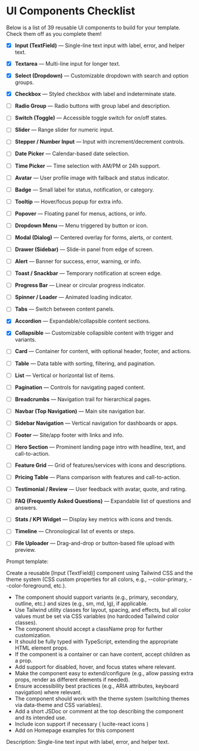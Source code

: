 # UI Components Checklist

Below is a list of 39 reusable UI components to build for your template. Check them off as you complete them!

- [x] **Input (TextField)** — Single-line text input with label, error, and helper text.
- [x] **Textarea** — Multi-line input for longer text.
- [x] **Select (Dropdown)** — Customizable dropdown with search and option groups.
- [x] **Checkbox** — Styled checkbox with label and indeterminate state.
- [ ] **Radio Group** — Radio buttons with group label and description.
- [ ] **Switch (Toggle)** — Accessible toggle switch for on/off states.
- [ ] **Slider** — Range slider for numeric input.
- [ ] **Stepper / Number Input** — Input with increment/decrement controls.
- [ ] **Date Picker** — Calendar-based date selection.
- [ ] **Time Picker** — Time selection with AM/PM or 24h support.
- [ ] **Avatar** — User profile image with fallback and status indicator.
- [ ] **Badge** — Small label for status, notification, or category.
- [ ] **Tooltip** — Hover/focus popup for extra info.
- [ ] **Popover** — Floating panel for menus, actions, or info.
- [ ] **Dropdown Menu** — Menu triggered by button or icon.
- [ ] **Modal (Dialog)** — Centered overlay for forms, alerts, or content.
- [ ] **Drawer (Sidebar)** — Slide-in panel from edge of screen.
- [ ] **Alert** — Banner for success, error, warning, or info.
- [ ] **Toast / Snackbar** — Temporary notification at screen edge.
- [ ] **Progress Bar** — Linear or circular progress indicator.
- [ ] **Spinner / Loader** — Animated loading indicator.
- [ ] **Tabs** — Switch between content panels.
- [x] **Accordion** — Expandable/collapsible content sections.
- [x] **Collapsible** — Customizable collapsible content with trigger and variants.
- [ ] **Card** — Container for content, with optional header, footer, and actions.
- [ ] **Table** — Data table with sorting, filtering, and pagination.
- [ ] **List** — Vertical or horizontal list of items.
- [ ] **Pagination** — Controls for navigating paged content.
- [ ] **Breadcrumbs** — Navigation trail for hierarchical pages.
- [ ] **Navbar (Top Navigation)** — Main site navigation bar.
- [ ] **Sidebar Navigation** — Vertical navigation for dashboards or apps.
- [ ] **Footer** — Site/app footer with links and info.
- [ ] **Hero Section** — Prominent landing page intro with headline, text, and call-to-action.
- [ ] **Feature Grid** — Grid of features/services with icons and descriptions.
- [ ] **Pricing Table** — Plans comparison with features and call-to-action.
- [ ] **Testimonial / Review** — User feedback with avatar, quote, and rating.
- [ ] **FAQ (Frequently Asked Questions)** — Expandable list of questions and answers.
- [ ] **Stats / KPI Widget** — Display key metrics with icons and trends.
- [ ] **Timeline** — Chronological list of events or steps.
- [ ] **File Uploader** — Drag-and-drop or button-based file upload with preview. 




Prompt template: 

Create a reusable [Input (TextField)] component using Tailwind CSS and the theme system (CSS custom properties for all colors, e.g., --color-primary, --color-foreground, etc.).

- The component should support variants (e.g., primary, secondary, outline, etc.) and sizes (e.g., sm, md, lg), if applicable.
- Use Tailwind utility classes for layout, spacing, and effects, but all color values must be set via CSS variables (no hardcoded Tailwind color classes).
- The component should accept a className prop for further customization.
- It should be fully typed with TypeScript, extending the appropriate HTML element props.
- If the component is a container or can have content, accept children as a prop.
- Add support for disabled, hover, and focus states where relevant.
- Make the component easy to extend/configure (e.g., allow passing extra props, render as different elements if needed).
- Ensure accessibility best practices (e.g., ARIA attributes, keyboard navigation) where relevant.
- The component should work with the theme system (switching themes via data-theme and CSS variables).
- Add a short JSDoc or comment at the top describing the component and its intended use.
- Include icon support if necessary ( lucite-react icons )
- Add on Homepage examples for this component

Description:
Single-line text input with label, error, and helper text.